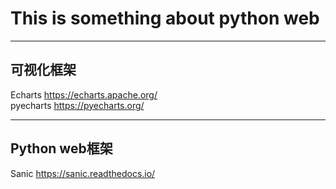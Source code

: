 # This is something about python web
---
## 可视化框架
Echarts https://echarts.apache.org/  
pyecharts https://pyecharts.org/  

---
## Python web框架
Sanic https://sanic.readthedocs.io/  


